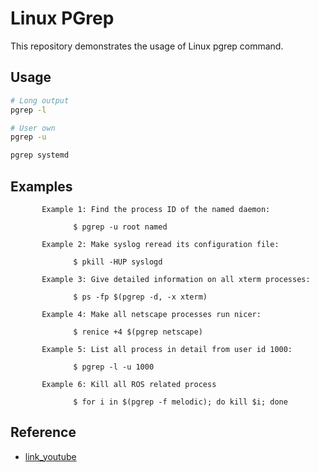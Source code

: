 # Linux PGrep
  
This repository demonstrates the usage of Linux pgrep command.

## Usage
```bash
# Long output
pgrep -l

# User own
pgrep -u

pgrep systemd
```

## Examples
```example
       Example 1: Find the process ID of the named daemon:

              $ pgrep -u root named

       Example 2: Make syslog reread its configuration file:

              $ pkill -HUP syslogd

       Example 3: Give detailed information on all xterm processes:

              $ ps -fp $(pgrep -d, -x xterm)

       Example 4: Make all netscape processes run nicer:

              $ renice +4 $(pgrep netscape)

       Example 5: List all process in detail from user id 1000:

              $ pgrep -l -u 1000

       Example 6: Kill all ROS related process

              $ for i in $(pgrep -f melodic); do kill $i; done

```

## Reference
- [link_youtube](https://www.youtube.com/watch?v=-nRozQcv13I)
